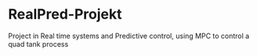 # RealPred-Projekt
Project in Real time systems and Predictive control, using MPC to control a quad tank process
